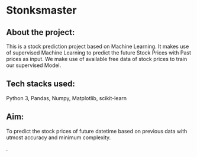 # **Stonksmaster**

## **About the project:** 
This is a stock prediction project based on Machine Learning. It makes use of supervised Machine Learning to predict the future Stock Prices with Past prices as input. We make use of available free data of stock prices to train our supervised Model. 

## **Tech stacks used:**
Python 3, Pandas, Numpy, Matplotlib, scikit-learn

## **Aim:**
To predict the stock prices of future datetime based on previous data with utmost accuracy and minimum complexity.

.
